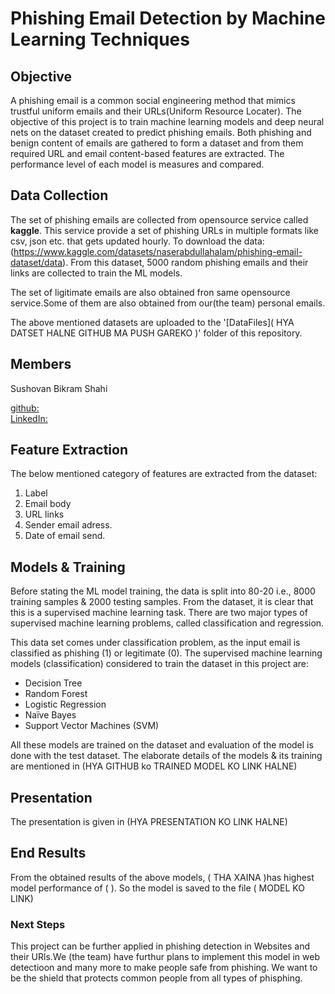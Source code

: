 # Phishing Email Detection by Machine Learning Techniques

## Objective
A phishing email is a common social engineering method that mimics trustful uniform emails and their URLs(Uniform Resource Locater). The objective of this project is to train machine learning models and deep neural nets on the dataset created to predict phishing emails. Both phishing and benign content of emails are gathered to form a dataset and from them required URL and email content-based features are extracted. The performance level of each model is measures and compared.

## Data Collection
The set of phishing emails are collected from opensource service called **kaggle**. This service provide a set of phishing URLs in multiple formats like csv, json etc. that gets updated hourly. To download the data: (https://www.kaggle.com/datasets/naserabdullahalam/phishing-email-dataset/data). From this dataset, 5000 random phishing emails and their links are collected to train the ML models.

The set of ligitimate emails are also obtained fron same opensource service.Some of them are also obtained from our(the team) personal emails.


The above mentioned datasets are uploaded to the '[DataFiles](  HYA DATSET HALNE GITHUB MA PUSH GAREKO )' folder of this repository.

## Members
Sushovan Bikram Shahi

[github:](https://github.com/sushovanbikramshahi)  
[LinkedIn:](linkedin.com/in/sushovan-bikram-shahi-767202312)



## Feature Extraction
The below mentioned category of features are extracted from the  dataset:

1. Label
2. Email body
3. URL links
4. Sender email adress.
5. Date of email send. 

## Models & Training

Before stating the ML model training, the data is split into 80-20 i.e., 8000 training samples & 2000 testing samples. From the dataset, it is clear that this is a supervised machine learning task. There are two major types of supervised machine learning problems, called classification and regression.

This data set comes under classification problem, as the input email is classified as phishing (1) or legitimate (0). The supervised machine learning models (classification) considered to train the dataset in this project are:

* Decision Tree
* Random Forest
* Logistic Regression
* Naïve Bayes
* Support Vector Machines (SVM)




All these models are trained on the dataset and evaluation of the model is done with the test dataset. The elaborate details of the models & its training are mentioned in 
(HYA GITHUB ko TRAINED MODEL KO LINK HALNE)

## Presentation


The presentation is given in (HYA PRESENTATION KO LINK HALNE)

## End Results
From the obtained results of the above models, (              THA XAINA          )has highest model performance of (         ). So the model is saved to the file ( MODEL KO LINK)
### Next Steps

This project can be further applied in phishing detection in Websites and their URls.We (the team) have furthur plans to implement this model in web detectioon and many more to make people safe from phishing.
We want to be the shield that protects common people from all types of phisphing.
